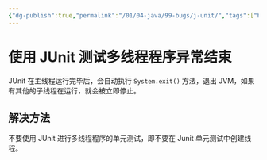 ```yaml
---
{"dg-publish":true,"permalink":"/01/04-java/99-bugs/j-unit/","tags":["blog","bug","多线程","java"]}
---
```



# 使用 JUnit 测试多线程程序异常结束
JUnit 在主线程运行完毕后，会自动执行 `System.exit()` 方法，退出 JVM，如果有其他的子线程在运行，就会被立即停止。

## 解决方法 
不要使用 JUnit 进行多线程程序的单元测试，即不要在 Junit 单元测试中创建线程。